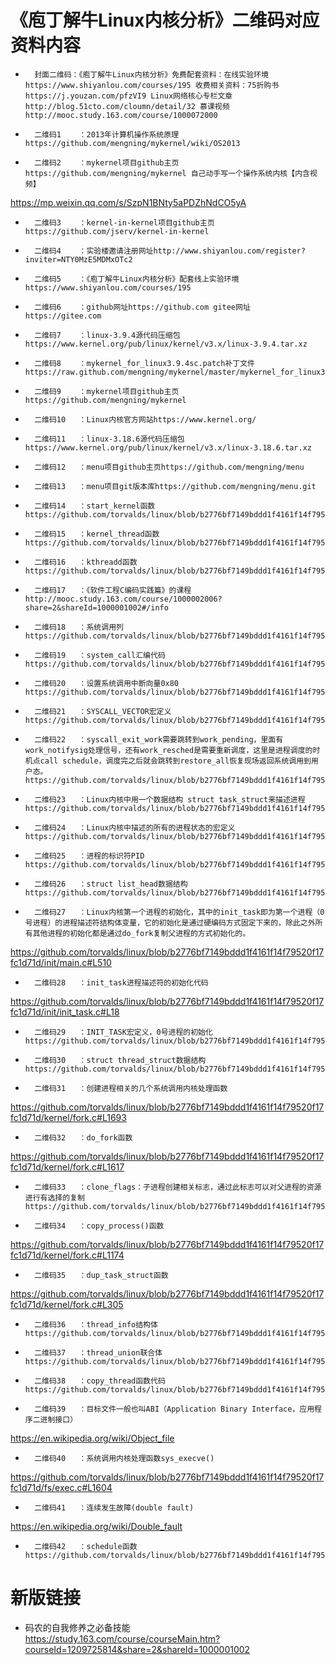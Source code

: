 # 《庖丁解牛Linux内核分析》二维码对应资料内容

*   	封面二维码：《庖丁解牛Linux内核分析》免费配套资料：在线实验环境https://www.shiyanlou.com/courses/195 收费相关资料：75折购书https://j.youzan.com/pfzVI9 Linux网络核心专栏文章http://blog.51cto.com/cloumn/detail/32 慕课视频 http://mooc.study.163.com/course/1000072000
*   	二维码1	：2013年计算机操作系统原理https://github.com/mengning/mykernel/wiki/OS2013
*   	二维码2	：mykernel项目github主页https://github.com/mengning/mykernel 自己动手写一个操作系统内核【内含视频】
https://mp.weixin.qq.com/s/SzpN1BNty5aPDZhNdCO5yA
*   	二维码3	：kernel-in-kernel项目github主页https://github.com/jserv/kernel-in-kernel
*   	二维码4	：实验楼邀请注册网址http://www.shiyanlou.com/register?inviter=NTY0MzE5MDMxOTc2
*   	二维码5	：《庖丁解牛Linux内核分析》配套线上实验环境https://www.shiyanlou.com/courses/195
*   	二维码6	：github网址https://github.com gitee网址https://gitee.com
*   	二维码7	：linux-3.9.4源代码压缩包https://www.kernel.org/pub/linux/kernel/v3.x/linux-3.9.4.tar.xz
*   	二维码8	：mykernel_for_linux3.9.4sc.patch补丁文件https://raw.github.com/mengning/mykernel/master/mykernel_for_linux3.9.4sc.patch
*   	二维码9	：mykernel项目github主页https://github.com/mengning/mykernel
*   	二维码10	：Linux内核官方网站https://www.kernel.org/
*   	二维码11	：linux-3.18.6源代码压缩包https://www.kernel.org/pub/linux/kernel/v3.x/linux-3.18.6.tar.xz
*   	二维码12	：menu项目github主页https://github.com/mengning/menu
*   	二维码13	：menu项目git版本库https://github.com/mengning/menu.git
*   	二维码14	：start_kernel函数https://github.com/torvalds/linux/blob/b2776bf7149bddd1f4161f14f79520f17fc1d71d/init/main.c#L500
*   	二维码15	：kernel_thread函数https://github.com/torvalds/linux/blob/b2776bf7149bddd1f4161f14f79520f17fc1d71d/init/main.c#L403
*   	二维码16	：kthreadd函数https://github.com/torvalds/linux/blob/b2776bf7149bddd1f4161f14f79520f17fc1d71d/kernel/kthread.c#L483
*   	二维码17	：《软件工程C编码实践篇》的课程http://mooc.study.163.com/course/1000002006?share=2&shareId=1000001002#/info
*   	二维码18	：系统调用列https://github.com/torvalds/linux/blob/b2776bf7149bddd1f4161f14f79520f17fc1d71d/arch/x86/syscalls/syscall_32.tbl
*   	二维码19	：system_call汇编代码https://github.com/torvalds/linux/blob/b2776bf7149bddd1f4161f14f79520f17fc1d71d/arch/x86/kernel/entry_32.S#L490
*   	二维码20	：设置系统调用中断向量0x80 https://github.com/torvalds/linux/blob/b2776bf7149bddd1f4161f14f79520f17fc1d71d/arch/x86/kernel/traps.c#L838
*   	二维码21	：SYSCALL_VECTOR宏定义https://github.com/torvalds/linux/blob/b2776bf7149bddd1f4161f14f79520f17fc1d71d/arch/x86/include/asm/irq_vectors.h#L49
*   	二维码22	：syscall_exit_work需要跳转到work_pending，里面有work_notifysig处理信号，还有work_resched是需要重新调度，这里是进程调度的时机点call schedule，调度完之后就会跳转到restore_all恢复现场返回系统调用到用户态。https://github.com/torvalds/linux/blob/b2776bf7149bddd1f4161f14f79520f17fc1d71d/arch/x86/kernel/entry_32.S#L593
*   	二维码23	：Linux内核中用一个数据结构 struct task_struct来描述进程https://github.com/torvalds/linux/blob/b2776bf7149bddd1f4161f14f79520f17fc1d71d/include/linux/sched.h#L1235
*   	二维码24	：Linux内核中描述的所有的进程状态的宏定义https://github.com/torvalds/linux/blob/b2776bf7149bddd1f4161f14f79520f17fc1d71d/include/linux/sched.h#L203
*   	二维码25	：进程的标识符PID https://github.com/torvalds/linux/blob/b2776bf7149bddd1f4161f14f79520f17fc1d71d/include/linux/sched.h#L1330
*   	二维码26	：struct list_head数据结构https://github.com/torvalds/linux/blob/b2776bf7149bddd1f4161f14f79520f17fc1d71d/include/linux/types.h#L186
*   	二维码27	：Linux内核第一个进程的初始化，其中的init_task即为第一个进程（0号进程）的进程描述符结构体变量，它的初始化是通过硬编码方式固定下来的，除此之外所有其他进程的初始化都是通过do_fork复制父进程的方式初始化的。
https://github.com/torvalds/linux/blob/b2776bf7149bddd1f4161f14f79520f17fc1d71d/init/main.c#L510
*   	二维码28	：init_task进程描述符的初始化代码
https://github.com/torvalds/linux/blob/b2776bf7149bddd1f4161f14f79520f17fc1d71d/init/init_task.c#L18
*   	二维码29	：INIT_TASK宏定义，0号进程的初始化https://github.com/torvalds/linux/blob/b2776bf7149bddd1f4161f14f79520f17fc1d71d/include/linux/init_task.h#L173
*   	二维码30	：struct thread_struct数据结构https://github.com/torvalds/linux/blob/b2776bf7149bddd1f4161f14f79520f17fc1d71d/arch/x86/include/asm/processor.h#L468
*   	二维码31	：创建进程相关的几个系统调用内核处理函数
https://github.com/torvalds/linux/blob/b2776bf7149bddd1f4161f14f79520f17fc1d71d/kernel/fork.c#L1693
*   	二维码32	：do_fork函数
https://github.com/torvalds/linux/blob/b2776bf7149bddd1f4161f14f79520f17fc1d71d/kernel/fork.c#L1617
*   	二维码33	：clone_flags：子进程创建相关标志，通过此标志可以对父进程的资源进行有选择的复制https://github.com/torvalds/linux/blob/b2776bf7149bddd1f4161f14f79520f17fc1d71d/include/uapi/linux/sched.h#L4
*   	二维码34	：copy_process()函数
https://github.com/torvalds/linux/blob/b2776bf7149bddd1f4161f14f79520f17fc1d71d/kernel/fork.c#L1174
*   	二维码35	：dup_task_struct函数
https://github.com/torvalds/linux/blob/b2776bf7149bddd1f4161f14f79520f17fc1d71d/kernel/fork.c#L305
*   	二维码36	：thread_info结构体 https://github.com/torvalds/linux/blob/b2776bf7149bddd1f4161f14f79520f17fc1d71d/arch/x86/include/asm/thread_info.h#L26
*   	二维码37	：thread_union联合体 https://github.com/torvalds/linux/blob/b2776bf7149bddd1f4161f14f79520f17fc1d71d/include/linux/sched.h#L2241
*   	二维码38	：copy_thread函数代码https://github.com/torvalds/linux/blob/b2776bf7149bddd1f4161f14f79520f17fc1d71d/arch/x86/kernel/process_32.c#L132
*   	二维码39	：目标文件一般也叫ABI（Application Binary Interface，应用程序二进制接口）
https://en.wikipedia.org/wiki/Object_file
*   	二维码40	：系统调用内核处理函数sys_execve()
https://github.com/torvalds/linux/blob/b2776bf7149bddd1f4161f14f79520f17fc1d71d/fs/exec.c#L1604
*   	二维码41	：连续发生故障(double fault)
https://en.wikipedia.org/wiki/Double_fault
*   	二维码42	：schedule函数https://github.com/torvalds/linux/blob/b2776bf7149bddd1f4161f14f79520f17fc1d71d/kernel/sched/core.c#L2860


# 新版链接

- 码农的自我修养之必备技能
https://study.163.com/course/courseMain.htm?courseId=1209725814&share=2&shareId=1000001002
